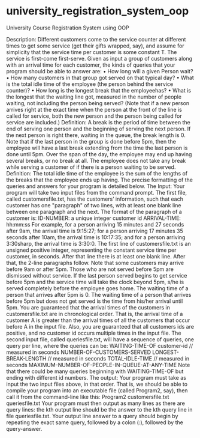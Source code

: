 # university_registration_system_oop
University Course Registration System using OOP

Description:
Different customers come to the service counter at different times to get some service (get their gifts wrapped, say), and assume for simplicity that the service time per customer is some constant T.
The service is first-come first-serve.
Given as input a group of customers along with an arrival time for each customer, the kinds of queries that your program should be able to answer are:
• How long will a given Person wait?
• How many customers in that group got served on that typical day?
• What is the total idle time of the employee (the person behind the service counter)?
• How long is the longest break that the employeehas?
• What is the longest that the waiting line got, measured in the number of people waiting, not including the person being served? (Note that if a new person arrives right at the exact time when the person at the front of the line is called for service, both the new person and the person being called for service are included.)
Definition: A break is the period of time between the end of serving one person and the beginning of serving the next person. If the next person is right there, waiting in the queue, the break length is 0. Note that if the last person in the group is done before 5pm, then the employee will have a last break extending from the time the last person is done until 5pm. Over the span of the day, the employee may end up having several breaks, or no break at all. The employee does not take any break while serving a customer of if there is a person waiting to be served.
Definition: The total idle time of the employee is the sum of the lengths of the breaks that the employee ends up having.
The precise formatting of the queries and answers for your program is detailed below.
The Input:
Your program will take two input files from the command prompt.
The first file, called customersfile.txt, has the customers’ information, such that each customer has one "paragraph" of two lines, with at least one blank line between one paragraph and the next. The format of the paragraph of a customer is:
ID-NUMBER: a unique integer customer id ARRIVAL-TIME: hh:mm:ss
For example, for a person arriving 15 minutes and 27 seconds after 9am, the arrival time is 9:15:27; for a person arriving 17 minutes 35 seconds after 10am, the arrival time is 10:17:35; and for a person arriving 3:30sharp, the arrival time is 3:30:0.
The first line of customersfile.txt is an unsigned positive integer, representing the constant service time per customer, in seconds. After that line there is at least one blank line. After that, the 2-line paragraphs follow.
Note that some customers may arrive before 9am or after 5pm. Those who are not served before 5pm are dismissed without service. If the last person served begins to get service before 5pm and the service time will take the clock beyond 5pm, s/he is served completely before the employee goes home. The waiting time of a person that arrives after 5pm is 0. The waiting time of a person that arrives before 5pm but does not get served is the time from his/her arrival until 5pm.
You are guaranteed that the arrival times of the customers in customersfile.txt are in chronological order. That is, the arrival time of a customer A is greater than the arrival times of all the customers that occur before A in the input file. Also, you are guaranteed that all customers ids are positive, and no customer id occurs multiple times in the input file.
The second input file, called queriesfile.txt, will have a sequence of queries, one query per line, where the queries can be:
WAITING-TIME-OF customer-id // measured in seconds NUMBER-OF-CUSTOMERS-SERVED LONGEST-BREAK-LENGTH // measured in seconds
TOTAL-IDLE-TIME // measured in seconds MAXIMUM-NUMBER-OF-PEOPLE-IN-QUEUE-AT-ANY-TIME
Note that there could be many queries beginning with WAITING-TIME-OF but ending with different id numbers.
The output:
Your program must take as input the two input files above, in that order. That is, we should be able to compile your program into an executable file (called Program2, say), then call it from the command-line like this: Program2 customersfile.txt queriesfile.txt
Your program must then output as many lines as there are query lines: the kth output line should be the answer to the kth query line in file queriesfile.txt. Your output line answer to a query should begin by repeating the exact same query, followed by a colon (:), followed
by the query-answer.
